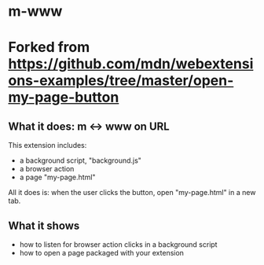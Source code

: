 # m-www
# Forked from https://github.com/mdn/webextensions-examples/tree/master/open-my-page-button

## What it does: m <-> www on URL

This extension includes:

* a background script, "background.js"
* a browser action
* a page "my-page.html"

All it does is: when the user clicks the button, open "my-page.html" in a new tab.

## What it shows

* how to listen for browser action clicks in a background script
* how to open a page packaged with your extension
